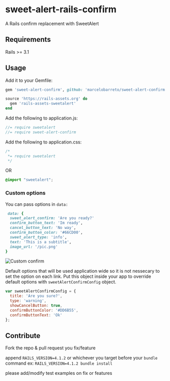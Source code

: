 sweet-alert-rails-confirm
=========================

A Rails confirm replacement with SweetAlert

## Requirements
Rails >= 3.1

## Usage

Add it to your Gemfile:
```ruby
gem 'sweet-alert-confirm', github: 'marcelobarreto/sweet-alert-confirm'

source 'https://rails-assets.org' do
  gem 'rails-assets-sweetalert'
end

```

Add the following to application.js:

```javascript
//= require sweetalert
//= require sweet-alert-confirm
```
Add the following to application.css:

```css
/*
 *= require sweetalert
 */
```

OR

```scss
@import "sweetalert";
```

### Custom options


You can pass options in `data:`
```Ruby
 data: {
  sweet_alert_confirm: 'Are you ready?'
  confirm_button_text: 'Im ready',
  cancel_button_text: 'No way',
  confirm_button_color: '#66CD00',
  sweet_alert_type: 'info',
  text: 'This is a subtitle',
  image_url: '/pic.png'
}
```

![Custom confirm](https://cloud.githubusercontent.com/assets/5833678/4653700/14389916-54b0-11e4-9850-14ee970e9345.png)

Default options that will be used application wide so it is not nessecary to set the option on each link. Put this object inside your app to override default options with `sweetAlertConfirmConfig` object.

```Javascript
var sweetAlertConfirmConfig = {
  title: 'Are you sure?',
  type: 'warning',
  showCancelButton: true,
  confirmButtonColor: '#DD6B55',
  confirmButtonText: 'Ok'
};
```

## Contribute

Fork the repo & pull request you fix/feature

append `RAILS_VERSION=4.1.2` or whichever you target before your `bundle` command ex: `RAILS_VERSION=4.1.2 bundle install`

please add/modify test examples on fix or features
